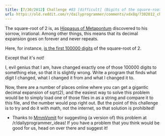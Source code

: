 ```yaml
---
title: [7/30/2012] Challenge #83 [difficult] (Digits of the square-root of 2)
url: https://old.reddit.com/r/dailyprogrammer/comments/xdx8q/7302012_challenge_83_difficult_digits_of_the/
---
```


The square-root of 2 is, as [Hippasus of Metapontum](http://en.wikipedia.org/wiki/Hippasus) discovered to his sorrow, irrational. Among other things, this means that its decimal expansion goes on forever and never repeats. 

Here, for instance, [is the first 100000 digits](http://pastebin.com/tQ3NwP05) of the square-root of 2. 

Except that it's not! 

I, evil genius that I am, have changed exactly one of those 100000 digits to something else, so that it is slightly wrong. Write a program that finds what digit I changed, what I changed it from and what I changed it to. 

Now, there are a number of places online where you can get a gigantic decimal expansion of sqrt(2), and the easiest way to solve this problem would be to simply load one of those files in as a string and compare it to this file, and the number would pop right out. But the point of this challenge is to try and do it with math, not the internet, so that solution is prohibited!

* Thanks to [MmmVomit](http://www.reddit.com/user/MmmVomit) for suggesting (a version of) this problem at /r/dailyprogrammer_ideas! If you have a problem that you think would be good for us, head on over there and suggest it!